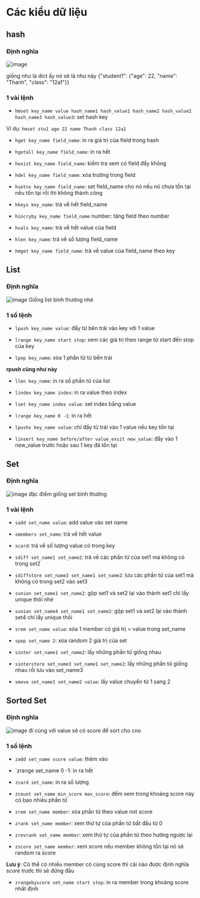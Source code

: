# Các kiểu dữ liệu
## hash
### Định nghĩa
![image](https://user-images.githubusercontent.com/45547213/62828977-666cf180-bc1d-11e9-9a76-8513c0837b40.png)

giống như là dict ấy nó sẽ là như này
{"student1": {"age": 22, "name": "Thanh", "class": "12a1"}}

### 1 vài lệnh
- `hmset key_name value hash_name1 hash_value1 hash_name2 hash_value2 hash_name3 hash_value3`: set hash key

Ví dụ:
`hmset stu1 age 22 name Thanh class 12a1`

- `hget key_name field_name`: in ra giá trị của field trong hash

- `hgetall key_name field_name`: in ra hết

- `hexist key_name field_name`: kiểm tra xem có field đấy không

- `hdel key_name field_name`: xóa trường trong field 

- `hsetnx key_name field_name`: set field_name cho nó nếu nó chưa tồn tại nếu tồn tại rồi thì không thành công

- `hkeys key_name`: trả về hết field_name

- `hincryby key_name field_name` number: tăng field theo number

- `hvals key_name`: trả về hết value của field

- `hlen key_name`: trả về số lượng field_name

- `hmget key_name field_name`: trả về value của field_name theo key

## List
### Định nghĩa
![image](https://user-images.githubusercontent.com/45547213/62829177-0af13280-bc22-11e9-9867-cefffe09d92e.png)
Giống list bình thường nhé 

### 1 số lệnh

- `lpush key_name value`: đẩy từ bên trái vào key với 1 value

- `lrange key_name start stop`: xem các giá trị theo range từ start đến stop của key

- `lpop key_name`: xóa 1 phần tử từ bến trái

**rpush cũng như này**

- `llen key_name`: in ra số phần tử của list

- `lindex key_name index`: in ra value theo index

- `lset key_name index value`: set index bằng value 

- `lrange key_name 0 -1`: in ra hết

- `lpushx key_name value`: chỉ đẩy từ trái vào 1 value nếu key tồn tại

- `linsert key_name before/after value_exsit new_value`: đẩy vào 1 new_value trước hoặc sau 1 key đã tồn tại

## Set
### Định nghĩa
![image](https://user-images.githubusercontent.com/45547213/62829373-468dfb80-bc26-11e9-8ddd-de2b74648d93.png)
đặc điểm giống set bình thường 

### 1 vài lệnh

- `sadd set_name value`: add value vào set name

- `smembers set_name`: trả về hết value

- `scard`: trả về số lượng value có trong key

- `sdiff set_name1 set_name2`: trả về các phần tử của set1 mà không có trong set2

- `sdiffstore set_name3 set_name1 set_name2`: lưu các phần tử của set1 mà không có trong set2 vào set3

- `sunion set_name1 set_name2`: gộp set1 và set2 lại vào thành set1 chỉ lấy unique thôi nhé

- `sunion set_name4 set_name1 set_name2`: gộp set1 và set2 lại vào thành set4 chỉ lấy unique thôi 

- `srem set_name value`: xóa 1 member có giá trị = value trong set_name

- `spop set_name 2`: xóa random 2 giá trị của set

- `sinter set_name1 set_name2`: lấy những phần tử giống nhau

- `sinterstore set_name3 set_name1 set_name2`: lấy những phần tử giống nhau rồi lưu vào set_name3

- `smove set_name1 set_name2 value`: lấy value chuyển từ 1 sang 2

## Sorted Set
### Định nghĩa
![image](https://user-images.githubusercontent.com/45547213/62829482-a8e7fb80-bc28-11e9-8220-21db8fb79b74.png)
đi cùng với value sẽ có score để sort cho cno
### 1 số lệnh
- `zadd set_name score value`: thêm vào

- `zrange set_name 0 -1: in ra hết

- `zcard set_name`: in ra số lượng

- `zcount set_name min_score max_score`: đếm xem trong khoảng score này có bao nhiêu phần tử 

- `zrem set_name member`: xóa phần tử theo value not score

- `zrank set_name member`: xem thứ tự của phần tử bắt đầu từ 0 

- `zrevrank set_name member`: xem thứ tự của phần tử theo hướng ngược lại 

- `zscore set_name member`: xem score nếu member không tồn tại nó sẽ random ra score

**Lưu ý**: Có thể có nhiều member có cùng score thì cái nào được định nghĩa score trước thì sẽ đứng đầu

- `zrangebyscore set_name start stop`: in ra member trong khoảng score nhất định























